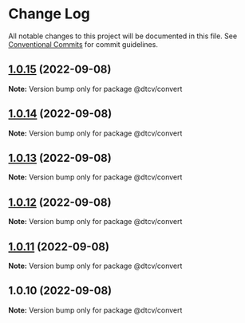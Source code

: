 # Change Log

All notable changes to this project will be documented in this file.
See [Conventional Commits](https://conventionalcommits.org) for commit guidelines.

## [1.0.15](https://github.com/paramountric/digitaltwincityviewer/compare/@dtcv/convert@1.0.14...@dtcv/convert@1.0.15) (2022-09-08)

**Note:** Version bump only for package @dtcv/convert





## [1.0.14](https://github.com/paramountric/digitaltwincityviewer/compare/@dtcv/convert@1.0.13...@dtcv/convert@1.0.14) (2022-09-08)

**Note:** Version bump only for package @dtcv/convert





## [1.0.13](https://github.com/paramountric/digitaltwincityviewer/compare/@dtcv/convert@1.0.12...@dtcv/convert@1.0.13) (2022-09-08)

**Note:** Version bump only for package @dtcv/convert





## [1.0.12](https://github.com/paramountric/digitaltwincityviewer/compare/@dtcv/convert@1.0.11...@dtcv/convert@1.0.12) (2022-09-08)

**Note:** Version bump only for package @dtcv/convert





## [1.0.11](https://github.com/paramountric/digitaltwincityviewer/compare/@dtcv/convert@1.0.10...@dtcv/convert@1.0.11) (2022-09-08)

**Note:** Version bump only for package @dtcv/convert





## 1.0.10 (2022-09-08)

**Note:** Version bump only for package @dtcv/convert
